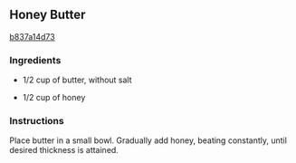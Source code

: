 ## Honey Butter

[b837a14d73](http://allrecipes.com/recipe/honey-butter/)

### Ingredients

 - 1/2 cup of butter, without salt

 - 1/2 cup of honey

### Instructions

Place butter in a small bowl. Gradually add honey, beating constantly, until desired thickness is attained.